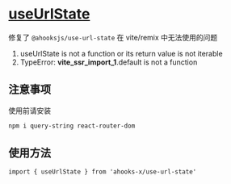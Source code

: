 # [useUrlState](https://ahooks.js.org/zh-CN/hooks/use-url-state)

修复了 `@ahooksjs/use-url-state` 在 vite/remix 中无法使用的问题
1. useUrlState is not a function or its return value is not iterable
2. TypeError: __vite_ssr_import_1__.default is not a function

## 注意事项

使用前请安装
```bash
npm i query-string react-router-dom
```

## 使用方法

```tsx
import { useUrlState } from 'ahooks-x/use-url-state'
```
